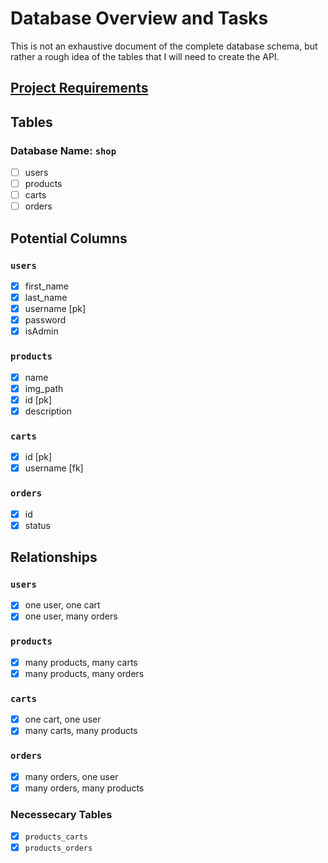 # Database Overview and Tasks

This is not an exhaustive document of the complete database schema, but rather a rough idea of the tables that I will need to create the API.

## [Project Requirements](./API%20Overview%20and%20Tasks.md)

## Tables

### Database Name: `shop`

- [ ] users  
- [ ] products    
- [ ] carts  
- [ ] orders  

## Potential Columns

### `users` 

- [x] first_name  
- [x] last_name  
- [x] username [pk] 
- [x] password
- [x] isAdmin

### `products`  

- [x] name
- [x] img_path
- [x] id [pk]
- [x] description

### `carts`

- [x] id [pk]
- [x] username [fk]  

### `orders`

- [x] id
- [x] status

## Relationships

### `users`

- [x] one user, one cart
- [x] one user, many orders

### `products`

- [x] many products, many carts
- [x] many products, many orders

### `carts`

- [x] one cart, one user
- [x] many carts, many products

### `orders`

- [x] many orders, one user
- [x] many orders, many products

### Necessecary Tables
- [x] `products_carts`
- [x] `products_orders` 

